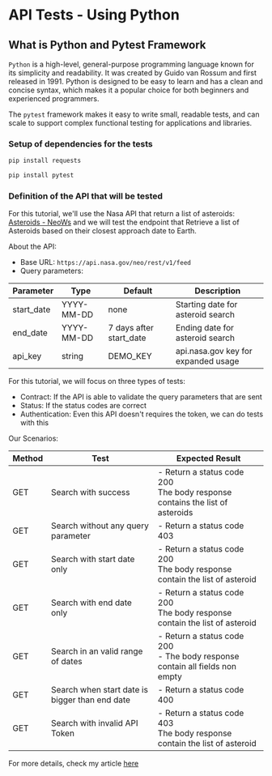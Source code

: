 # API Tests - Using Python 

## What is Python and Pytest Framework 

`Python` is a high-level, general-purpose programming language known for its simplicity and readability. It was created by Guido van Rossum and first released in 1991. Python is designed to be easy to learn and has a clean and concise syntax, which makes it a popular choice for both beginners and experienced programmers.

The `pytest` framework makes it easy to write small, readable tests, and can scale to support complex functional testing for applications and libraries.

### Setup of dependencies for the tests 

```bash
pip install requests
```

```bash
pip install pytest
```

### Definition of the API that will be tested

For this tutorial, we'll use the Nasa API that return a list of asteroids: [Asteroids - NeoWs](https://api.nasa.gov/#donkiGST) and we will test the endpoint that Retrieve a list of Asteroids based on their closest approach date to Earth.

About the API:
- Base URL: `https://api.nasa.gov/neo/rest/v1/feed`
- Query parameters:

| Parameter | Type |Default |Description |
| ---------|---------|--------|-------------------|
|start_date|YYYY-MM-DD|none|Starting date for asteroid search|
|end_date|YYYY-MM-DD|7 days after start_date|Ending date for asteroid search|
|api_key|string|DEMO_KEY|api.nasa.gov key for expanded usage|


For this tutorial, we will focus on three types of tests:
- Contract: If the API is able to validate the query parameters that are sent 
- Status: If the status codes are correct 
- Authentication: Even this API doesn't requires the token, we can do tests with this 

Our Scenarios:

|  Method | Test | Expected Result |
| ---------|--------|-------------------|
| GET | Search with success | - Return a status code 200<br/> The body response contains the list of asteroids|
| GET | Search without any query parameter | - Return a status code 403<br/>|
| GET | Search with start date only|  - Return a status code 200 <br/> The body response contain the list of asteroid|
| GET | Search with end date only|  - Return a status code 200 <br/> The body response contain the list of asteroid|
| GET | Search in an valid range of dates| - Return a status code 200<br/> - The body response contain all fields non empty|
| GET | Search when start date is bigger than end date| - Return a status code 400 <br/>|
| GET | Search with invalid API Token| - Return a status code 403 <br/> The body response contain the list of asteroid|

For more details, check my article [here](https://dev.to/m4rri4nne/automating-your-api-tests-using-python-and-pytest-23cc)
